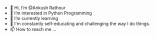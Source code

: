 - 👋 Hi, I’m @Ankush Rathour
- 👀 I’m interested in Python Programming
- 🌱 I’m currently learning
- 💞️ I'm constantly self-educating and challenging the way I do things.
- 📫 How to reach me ...
